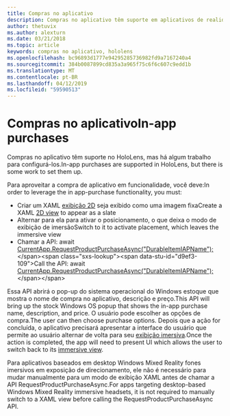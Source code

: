 ```yaml
---
title: Compras no aplicativo
description: Compras no aplicativo têm suporte em aplicativos de realidade misturada, mas há algum trabalho para configurá-los.
author: thetuvix
ms.author: alexturn
ms.date: 03/21/2018
ms.topic: article
keywords: compras no aplicativo, hololens
ms.openlocfilehash: bc96893d1777e94295285736982fd9a7167240a4
ms.sourcegitcommit: 384b0087899cd835a3a965f75c6f6c607c9edd1b
ms.translationtype: MT
ms.contentlocale: pt-BR
ms.lasthandoff: 04/12/2019
ms.locfileid: "59590513"
---
```

# <a name="in-app-purchases"></a><span data-ttu-id="d9ef3-104">Compras no aplicativo</span><span class="sxs-lookup"><span data-stu-id="d9ef3-104">In-app purchases</span></span>

<span data-ttu-id="d9ef3-105">Compras no aplicativo têm suporte no HoloLens, mas há algum trabalho para configurá-los.</span><span class="sxs-lookup"><span data-stu-id="d9ef3-105">In-app purchases are supported in HoloLens, but there is some work to set them up.</span></span>

<span data-ttu-id="d9ef3-106">Para aproveitar a compra de aplicativo em funcionalidade, você deve:</span><span class="sxs-lookup"><span data-stu-id="d9ef3-106">In order to leverage the in app-purchase functionality, you must:</span></span>
* <span data-ttu-id="d9ef3-107">Criar um XAML [exibição 2D](app-views.md) seja exibido como uma imagem fixa</span><span class="sxs-lookup"><span data-stu-id="d9ef3-107">Create a XAML [2D view](app-views.md) to appear as a slate</span></span>
* <span data-ttu-id="d9ef3-108">Alternar para ela para ativar o posicionamento, o que deixa o modo de exibição de imersão</span><span class="sxs-lookup"><span data-stu-id="d9ef3-108">Switch to it to activate placement, which leaves the immersive view</span></span>
* <span data-ttu-id="d9ef3-109">Chamar a API: await [CurrentApp.RequestProductPurchaseAsync("DurableItemIAPName");](https://docs.microsoft.com/uwp/api/windows.applicationmodel.store.currentapp#Windows_ApplicationModel_Store_CurrentApp_RequestProductPurchaseAsync_System_String_)</span><span class="sxs-lookup"><span data-stu-id="d9ef3-109">Call the API: await [CurrentApp.RequestProductPurchaseAsync("DurableItemIAPName");](https://docs.microsoft.com/uwp/api/windows.applicationmodel.store.currentapp#Windows_ApplicationModel_Store_CurrentApp_RequestProductPurchaseAsync_System_String_)</span></span>

<span data-ttu-id="d9ef3-110">Essa API abrirá o pop-up do sistema operacional do Windows estoque que mostra o nome de compra no aplicativo, descrição e preço.</span><span class="sxs-lookup"><span data-stu-id="d9ef3-110">This API will bring up the stock Windows OS popup that shows the in-app purchase name, description, and price.</span></span> <span data-ttu-id="d9ef3-111">O usuário pode escolher as opções de compra.</span><span class="sxs-lookup"><span data-stu-id="d9ef3-111">The user can then choose purchase options.</span></span> <span data-ttu-id="d9ef3-112">Depois que a ação for concluída, o aplicativo precisará apresentar a interface do usuário que permite ao usuário alternar de volta para seu [exibição imersiva](app-views.md).</span><span class="sxs-lookup"><span data-stu-id="d9ef3-112">Once the action is completed, the app will need to present UI which allows the user to switch back to its [immersive view](app-views.md).</span></span>

<span data-ttu-id="d9ef3-113">Para aplicativos baseados em desktop Windows Mixed Reality fones imersivos em exposição de direcionamento, ele não é necessário para mudar manualmente para um modo de exibição XAML antes de chamar a API RequestProductPurchaseAsync.</span><span class="sxs-lookup"><span data-stu-id="d9ef3-113">For apps targeting desktop-based Windows Mixed Reality immersive headsets, it is not required to manually switch to a XAML view before calling the RequestProductPurchaseAsync API.</span></span>
